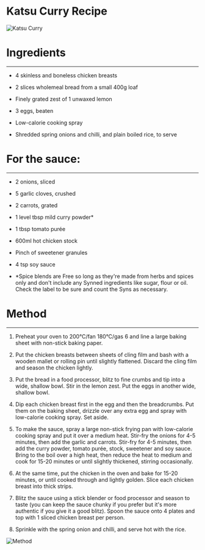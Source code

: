 # Katsu Curry Recipe

![Katsu Curry](https://lh6.googleusercontent.com/9ijNJx1Ju7LV8pNO3x1VQU4iOav3HSSEBqpZADVmcLFhKuQ0rdfPwxpy6AVPjWOcDFw-r_jhkGG7Y1AsQIwqIi7obuz4Y0495Z3rkm0s_uBAI9q_aKR3pd0iPM70tQqltbdo2ISN)

# Ingredients
-----------


-   4 skinless and boneless chicken breasts

-   2 slices wholemeal bread from a small 400g loaf

-   Finely grated zest of 1 unwaxed lemon

-   3 eggs, beaten

-   Low-calorie cooking spray

-   Shredded spring onions and chilli, and plain boiled rice, to serve

# For the sauce:
--------------

-   2 onions, sliced

-   5 garlic cloves, crushed

-   2 carrots, grated

-   1 level tbsp mild curry powder*

-   1 tbsp tomato purée

-   600ml hot chicken stock

-   Pinch of sweetener granules

-   4 tsp soy sauce

-   *Spice blends are Free so long as they're made from herbs and spices only and don't include any Synned ingredients like sugar, flour or oil. Check the label to be sure and count the Syns as necessary.

# Method
------

1.  Preheat your oven to 200°C/fan 180°C/gas 6 and line a large baking sheet with non-stick baking paper.

2.  Put the chicken breasts between sheets of cling film and bash with a wooden mallet or rolling pin until slightly flattened. Discard the cling film and season the chicken lightly.

3.  Put the bread in a food processor, blitz to fine crumbs and tip into a wide, shallow bowl. Stir in the lemon zest. Put the eggs in another wide, shallow bowl.

4.  Dip each chicken breast first in the egg and then the breadcrumbs. Put them on the baking sheet, drizzle over any extra egg and spray with low-calorie cooking spray. Set aside.

5.  To make the sauce, spray a large non-stick frying pan with low-calorie cooking spray and put it over a medium heat. Stir-fry the onions for 4-5 minutes, then add the garlic and carrots. Stir-fry for 4-5 minutes, then add the curry powder, tomato purée, stock, sweetener and soy sauce. Bring to the boil over a high heat, then reduce the heat to medium and cook for 15-20 minutes or until slightly thickened, stirring occasionally.

6.  At the same time, put the chicken in the oven and bake for 15-20 minutes, or until cooked through and lightly golden. Slice each chicken breast into thick strips.

7.  Blitz the sauce using a stick blender or food processor and season to taste (you can keep the sauce chunky if you prefer but it's more authentic if you give it a good blitz). Spoon the sauce onto 4 plates and top with 1 sliced chicken breast per person.

8.  Sprinkle with the spring onion and chilli, and serve hot with the rice.

![Method](https://i8b2m3d9.stackpathcdn.com/wp-content/uploads/2021/12/Katsu_Curry_Step-by-step.jpg)